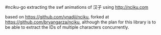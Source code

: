 #nciku-go
extracting the swf animations of 汉子 using http://nciku.com

based on https://github.com/ynadji/nciku, forked at
https://github.com/bryangarza/nciku, although the plan for this library is to
be able to extract the IDs of multiple characters concurrently.
